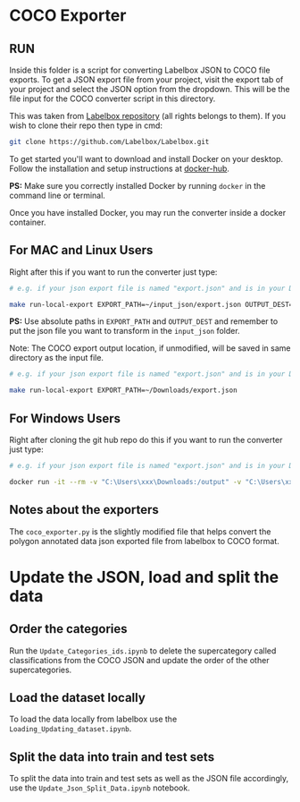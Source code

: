 # COCO Exporter

## RUN

Inside this folder is a script for converting Labelbox JSON to COCO file exports. To get a JSON export file from your project,
visit the export tab of your project and select the JSON option from the dropdown. This will be the file input for the COCO converter script in this directory.

This was taken from [Labelbox repository](https://github.com/Labelbox/Labelbox.git) (all rights belongs to them).
If you wish to clone their repo then type in cmd:

```sh
git clone https://github.com/Labelbox/Labelbox.git
```

To get started you'll want to download and install Docker on your desktop.
Follow the installation and setup instructions at [docker-hub](https://www.docker.com/products/docker-desktop).

**PS:** Make sure you correctly installed Docker by running `docker` in the command line or terminal.

Once you have installed Docker, you may run the converter inside a docker container.

## For MAC and Linux Users

Right after this if you want to run the converter just type:

```sh
# e.g. if your json export file is named "export.json" and is in your Downloads directory

make run-local-export EXPORT_PATH=~/input_json/export.json OUTPUT_DEST=~/output_coco
```

**PS:** Use absolute paths in `EXPORT_PATH` and `OUTPUT_DEST` and remember to put the json file you want to transform in the `input_json` folder.

Note: The COCO export output location, if unmodified, will be saved in same directory as the input file.

```sh
# e.g. if your json export file is named "export.json" and is in your Downloads directory

make run-local-export EXPORT_PATH=~/Downloads/export.json
```

## For Windows Users

Right after cloning the git hub repo do this if you want to run the converter just type:

```sh
# e.g. if your json export file is named "export.json" and is in your Downloads directory and you wish to save in the same directory as Downloads

docker run -it --rm -v "C:\Users\xxx\Downloads:/output" -v "C:\Users\xxx\Downloads\export.json:/input" coco
```

## Notes about the exporters

The `coco_exporter.py` is the slightly modified file that helps convert the polygon annotated data json exported file from labelbox to COCO format.

# Update the JSON, load and split the data

## Order the categories 

Run the `Update_Categories_ids.ipynb` to delete the supercategory called classifications from the COCO JSON and update the order of the other supercategories.

## Load the dataset locally

To load the data locally from labelbox use the `Loading_Updating_dataset.ipynb`.

## Split the data into train and test sets

To split the data into train and test sets as well as the JSON file accordingly, use the `Update_Json_Split_Data.ipynb` notebook.




